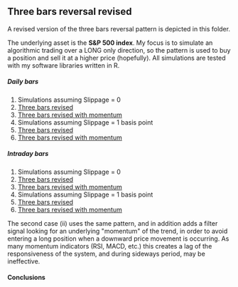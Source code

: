 ## Three bars reversal revised
A revised version of the three bars reversal pattern is depicted in this folder.

The underlying asset is the **S&P 500 index**. My focus is to simulate an algorithmic trading over a LONG only direction, so the pattern is used to buy a position and sell it at a higher price (hopefully). All simulations are tested with my software libraries written in R.

##### Daily bars
1. Simulations assuming Slippage = 0
  1. [Three bars revised](https://nalon99.github.io/publications/three_bars_revised/setup_3bars_revised_no_slippage.html)
  2. [Three bars revised with momentum](https://nalon99.github.io/publications/three_bars_revised/setup_3bars_revised_enhanced_no_slippage.html)
2. Simulations assuming Slippage = 1 basis point
  1. [Three bars revised](https://nalon99.github.io/publications/three_bars_revised/setup_3bars_revised_slippage.html)
  2. [Three bars revised with momentum](https://nalon99.github.io/publications/three_bars_revised/setup_3bars_revised_enhanced_slippage.html)

##### Intraday bars
1. Simulations assuming Slippage = 0
  1. [Three bars revised](https://nalon99.github.io/publications/three_bars_revised/setup_3bars_revised_5_no_slippage.html)
  2. [Three bars revised with momentum](https://nalon99.github.io/publications/three_bars_revised/setup_3bars_revised_5_enhanced_no_slippage.html)
2. Simulations assuming Slippage = 1 basis point
  1. [Three bars revised](https://nalon99.github.io/publications/three_bars_revised/setup_3bars_revised_5_slippage.html)
  2. [Three bars revised with momentum](https://nalon99.github.io/publications/three_bars_revised/setup_3bars_revised_5_enhanced_slippage.html)


The second case (ii) uses the same pattern, and in addition adds a filter signal looking for an underlying "momentum" of the trend, in order to avoid entering a long position when a downward price movement is occurring.
As many momentum indicators (RSI, MACD, etc.) this creates a lag of the responsiveness of the system, and during sideways period, may be ineffective.

#### Conclusions
